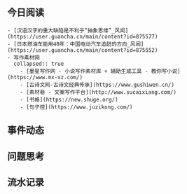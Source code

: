 ## 今日阅读
	- [汉语汉字的重大缺陷是不利于“抽象思维”_风闻](https://user.guancha.cn/main/content?id=875577)
	- [日本燃油车能用40年：中国电动汽车追赶的方向_风闻](https://user.guancha.cn/main/content?id=875552)
	- 写作素材网
	  collapsed:: true
		- [墨星写作网 - 小说写作素材库 + 辅助生成工具 - 教你写小说](https://www.mx-xz.com/)
		- [古诗文网-古诗文经典传承](https://www.gushiwen.cn/)
		- [素材巷 - 文案写作平台](http://www.sucaixiang.com/)
		- [书格](https://new.shuge.org/)
		- [句子控](https://www.juzikong.com/)
## 事件动态
## 问题思考
## 流水记录